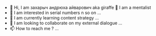 - 👋 Hi, I am захарыч андрюха айварович aka giraffe 🦒 I am a mentalist
- 👀 I am interested in serial numbers n so on ...
- 🌱 I am currently learning content strategy ...
- 💞️ I am looking to collaborate on my external dialogue ...
- 📫 How to reach me ? ...

<!---
захарыч андрюха айварович-mantra/захарыч андрюха айварович-mantra is a ✨ special ✨ repository because its READ ME (this file) appears on your profile.
You can click the Preview link to take a look at your changes.
--->
